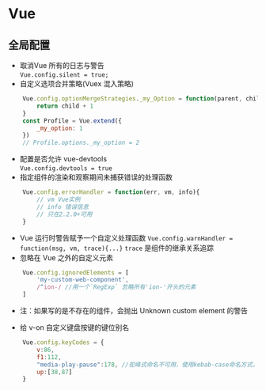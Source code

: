 # Vue
## 全局配置
+ 取消Vue 所有的日志与警告  
`Vue.config.silent = true;`  
+ 自定义选项合并策略(Vuex 混入策略)
```javascript
    Vue.config.optionMergeStrategies._my_Option = function(parent, child, vm){
        return child + 1
    }
    const Profile = Vue.extend({
        _my_option: 1
    })
    // Profile.options._my_option = 2
```
+ 配置是否允许 vue-devtools  
`Vue.config.devtools = true`
+ 指定组件的渲染和观察期间未捕获错误的处理函数
```javascript
    Vue.config.errorHandler = function(err, vm, info){
        // vm Vue实例
        // info 错误信息
        // 只在2.2.0+可用
    }
```
+ Vue 运行时警告赋予一个自定义处理函数
`Vue.config.warnHandler = function(msg, vm, trace){...}`
`trace` 是组件的继承关系追踪
+ 忽略在 Vue 之外的自定义元素
```javascript
    Vue.config.ignoredElements = [
        'my-custom-web-component',
        /^ion-/ //用一个`RegExp` 忽略所有'ion-'开头的元素
    ]
```
* 注：如果写的是不存在的组件，会抛出 Unknown custom element 的警告
+ 给 v-on 自定义键盘按键的键位别名
```javascript
    Vue.config.keyCodes = {
        v:86,
        f1:112,
        "media-play-pause":178, //驼峰式命名不可用，使用kebab-case命名方式，
        up:[38,87]
    }
```
